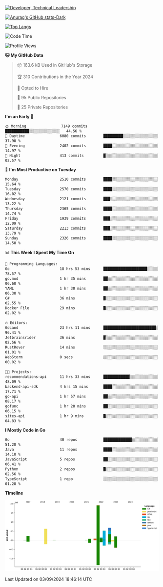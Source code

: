 <div>
  <a href="https://www.linkedin.com/in/arielpineiro/" target="_blank" rel="nofollow noopener noreferrer">
    <img src="https://img.shields.io/badge/-LinkedIn-%230077B5?style=for-the-badge&logo=linkedin&logoColor=white" alt="Developer, Technical Leadership" title="Ariel Piñeiro">
  </a>
</div>

[![Anurag's GitHub stats-Dark](https://github-readme-stats.vercel.app/api?username=arielsrv&show_icons=true&theme=dark#gh-dark-mode-only)](https://github.com/anuraghazra/github-readme-stats#gh-dark-mode-only)

[![Top Langs](https://github-readme-stats.vercel.app/api/top-langs/?username=arielsrv&layout=compact&langs_count=10&theme=dark#gh-dark-mode-only)](https://github.com/anuraghazra/github-readme-stats&theme=dark#gh-dark-mode-only)

<!--START_SECTION:waka-->
![Code Time](http://img.shields.io/badge/Code%20Time-1%2C068%20hrs%2046%20mins-blue)

![Profile Views](http://img.shields.io/badge/Profile%20Views-11-blue)

**🐱 My GitHub Data** 

> 📦 163.6 kB Used in GitHub's Storage 
 > 
> 🏆 310 Contributions in the Year 2024
 > 
> 💼 Opted to Hire
 > 
> 📜 95 Public Repositories 
 > 
> 🔑 25 Private Repositories 
 > 
**I'm an Early 🐤** 

```text
🌞 Morning                7149 commits        ███████████░░░░░░░░░░░░░░   44.56 % 
🌆 Daytime                6080 commits        █████████░░░░░░░░░░░░░░░░   37.90 % 
🌃 Evening                2402 commits        ████░░░░░░░░░░░░░░░░░░░░░   14.97 % 
🌙 Night                  413 commits         █░░░░░░░░░░░░░░░░░░░░░░░░   02.57 % 
```
📅 **I'm Most Productive on Tuesday** 

```text
Monday                   2510 commits        ████░░░░░░░░░░░░░░░░░░░░░   15.64 % 
Tuesday                  2570 commits        ████░░░░░░░░░░░░░░░░░░░░░   16.02 % 
Wednesday                2121 commits        ███░░░░░░░░░░░░░░░░░░░░░░   13.22 % 
Thursday                 2365 commits        ████░░░░░░░░░░░░░░░░░░░░░   14.74 % 
Friday                   1939 commits        ███░░░░░░░░░░░░░░░░░░░░░░   12.09 % 
Saturday                 2213 commits        ███░░░░░░░░░░░░░░░░░░░░░░   13.79 % 
Sunday                   2326 commits        ████░░░░░░░░░░░░░░░░░░░░░   14.50 % 
```


📊 **This Week I Spent My Time On** 

```text
💬 Programming Languages: 
Go                       18 hrs 53 mins      ████████████████████░░░░░   78.57 % 
go.mod                   1 hr 35 mins        ██░░░░░░░░░░░░░░░░░░░░░░░   06.60 % 
YAML                     1 hr 30 mins        ██░░░░░░░░░░░░░░░░░░░░░░░   06.30 % 
C#                       36 mins             █░░░░░░░░░░░░░░░░░░░░░░░░   02.55 % 
Docker File              29 mins             █░░░░░░░░░░░░░░░░░░░░░░░░   02.02 % 

🔥 Editors: 
GoLand                   23 hrs 11 mins      ████████████████████████░   96.41 % 
Jetbrainsrider           36 mins             █░░░░░░░░░░░░░░░░░░░░░░░░   02.56 % 
RustRover                14 mins             ░░░░░░░░░░░░░░░░░░░░░░░░░   01.01 % 
WebStorm                 0 secs              ░░░░░░░░░░░░░░░░░░░░░░░░░   00.02 % 

🐱‍💻 Projects: 
recommendations-api      11 hrs 33 mins      ████████████░░░░░░░░░░░░░   48.09 % 
backend-api-sdk          4 hrs 15 mins       ████░░░░░░░░░░░░░░░░░░░░░   17.71 % 
go-api                   1 hr 57 mins        ██░░░░░░░░░░░░░░░░░░░░░░░   08.17 % 
gofunc                   1 hr 28 mins        ██░░░░░░░░░░░░░░░░░░░░░░░   06.15 % 
sites-api                1 hr 9 mins         █░░░░░░░░░░░░░░░░░░░░░░░░   04.83 % 
```

**I Mostly Code in Go** 

```text
Go                       40 repos            █████████████░░░░░░░░░░░░   51.28 % 
Java                     11 repos            ████░░░░░░░░░░░░░░░░░░░░░   14.10 % 
JavaScript               5 repos             ██░░░░░░░░░░░░░░░░░░░░░░░   06.41 % 
Python                   2 repos             █░░░░░░░░░░░░░░░░░░░░░░░░   02.56 % 
TypeScript               1 repo              ░░░░░░░░░░░░░░░░░░░░░░░░░   01.28 % 
```



**Timeline**

![Lines of Code chart](https://raw.githubusercontent.com/arielsrv/arielsrv/main/assets/bar_graph.png)


 Last Updated on 03/09/2024 18:46:14 UTC
<!--END_SECTION:waka-->
